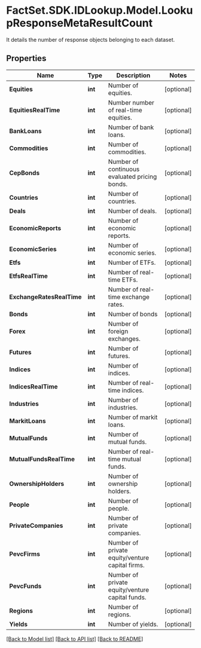 # FactSet.SDK.IDLookup.Model.LookupResponseMetaResultCount
It details the number of response objects belonging to each dataset.

## Properties

Name | Type | Description | Notes
------------ | ------------- | ------------- | -------------
**Equities** | **int** | Number of equities. | [optional] 
**EquitiesRealTime** | **int** | Number number of real-time equities. | [optional] 
**BankLoans** | **int** | Number of bank loans. | [optional] 
**Commodities** | **int** | Number of commodities. | [optional] 
**CepBonds** | **int** | Number of continuous evaluated pricing bonds. | [optional] 
**Countries** | **int** | Number of countries. | [optional] 
**Deals** | **int** | Number of deals. | [optional] 
**EconomicReports** | **int** | Number of economic reports. | [optional] 
**EconomicSeries** | **int** | Number of economic series. | [optional] 
**Etfs** | **int** | Number of ETFs. | [optional] 
**EtfsRealTime** | **int** | Number of real-time ETFs. | [optional] 
**ExchangeRatesRealTime** | **int** | Number of real-time exchange rates. | [optional] 
**Bonds** | **int** | Number of bonds | [optional] 
**Forex** | **int** | Number of foreign exchanges. | [optional] 
**Futures** | **int** | Number of futures. | [optional] 
**Indices** | **int** | Number of indices. | [optional] 
**IndicesRealTime** | **int** | Number of real-time indices. | [optional] 
**Industries** | **int** | Number of industries. | [optional] 
**MarkitLoans** | **int** | Number of markit loans. | [optional] 
**MutualFunds** | **int** | Number of mutual funds. | [optional] 
**MutualFundsRealTime** | **int** | Number of real-time mutual funds. | [optional] 
**OwnershipHolders** | **int** | Number of ownership holders. | [optional] 
**People** | **int** | Number of people. | [optional] 
**PrivateCompanies** | **int** | Number of private companies. | [optional] 
**PevcFirms** | **int** | Number of private equity/venture capital firms. | [optional] 
**PevcFunds** | **int** | Number of private equity/venture capital funds. | [optional] 
**Regions** | **int** | Number of regions. | [optional] 
**Yields** | **int** | Number of yields. | [optional] 

[[Back to Model list]](../README.md#documentation-for-models) [[Back to API list]](../README.md#documentation-for-api-endpoints) [[Back to README]](../README.md)

